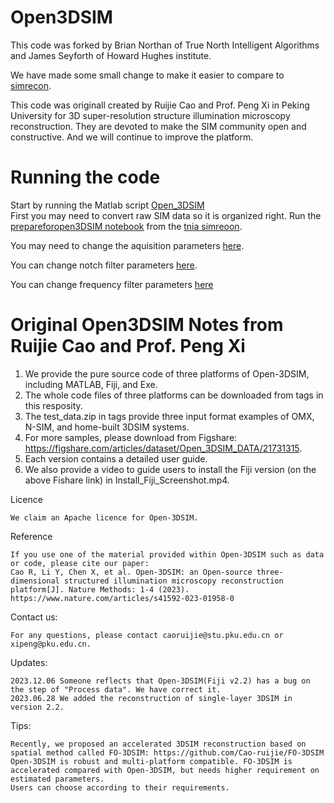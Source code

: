 # Open3DSIM

This code was forked by Brian Northan of True North Intelligent Algorithms and James Seyforth of Howard Hughes institute. 

We have made some small change to make it easier to compare to [simrecon](https://github.com/True-North-Intelligent-Algorithms/simrecon).

This code was originall created by Ruijie Cao and Prof. Peng Xi in Peking University for 3D super-resolution structure illumination microscopy reconstruction. 
They are devoted to make the SIM community open and constructive. And we will continue to improve the platform.

# Running the code

Start by running the Matlab script [Open_3DSIM](https://github.com/True-North-Intelligent-Algorithms/Open3DSIM/blob/master/MATLAB_Open_3DSIM/Open_3DSIM.m)  
First you may need to convert raw SIM data so it is organized right.  Run the [prepareforopen3DSIM notebook](https://github.com/True-North-Intelligent-Algorithms/simrecon/blob/main/notebooks/sandbox/prepareforopen3DSIM.ipynb) from the [tnia simreoon](https://github.com/True-North-Intelligent-Algorithms/simrecon/tree/main).  

You may need to change the aquisition parameters [here](https://github.com/True-North-Intelligent-Algorithms/Open3DSIM/blob/master/MATLAB_Open_3DSIM/Open_3DSIM.m#L66).

You can change notch filter parameters [here](https://github.com/True-North-Intelligent-Algorithms/Open3DSIM/blob/master/MATLAB_Open_3DSIM/Open_3DSIM.m#L98).  

You can change frequency filter parameters [here](https://github.com/True-North-Intelligent-Algorithms/Open3DSIM/blob/master/MATLAB_Open_3DSIM/Open_3DSIM.m#L142)  

# Original Open3DSIM Notes from Ruijie Cao and Prof. Peng Xi

1. We provide the pure source code of three platforms of Open-3DSIM, including MATLAB, Fiji, and Exe.
2. The whole code files of three platforms can be downloaded from tags in this resposity.
3. The test_data.zip in tags provide three input format examples of OMX, N-SIM, and home-built 3DSIM systems. 
4. For more samples, please download from Figshare: https://figshare.com/articles/dataset/Open_3DSIM_DATA/21731315.
5. Each version contains a detailed user guide.
6. We also provide a video to guide users to install the Fiji version (on the above Fishare link) in Install_Fiji_Screenshot.mp4. 

Licence

    We claim an Apache licence for Open-3DSIM.

Reference

    If you use one of the material provided within Open-3DSIM such as data or code, please cite our paper: 
    Cao R, Li Y, Chen X, et al. Open-3DSIM: an Open-source three-dimensional structured illumination microscopy reconstruction platform[J]. Nature Methods: 1-4 (2023).
    https://www.nature.com/articles/s41592-023-01958-0

Contact us:

    For any questions, please contact caoruijie@stu.pku.edu.cn or xipeng@pku.edu.cn.

Updates:

    2023.12.06 Someone reflects that Open-3DSIM(Fiji v2.2) has a bug on the step of "Process data". We have correct it.
    2023.06.28 We added the reconstruction of single-layer 3DSIM in version 2.2.

Tips:

    Recently, we proposed an accelerated 3DSIM reconstruction based on spatial method called FO-3DSIM: https://github.com/Cao-ruijie/FO-3DSIM
    Open-3DSIM is robust and multi-platform compatible. FO-3DSIM is accelerated compared with Open-3DSIM, but needs higher requirement on estimated parameters.
    Users can choose according to their requirements.
